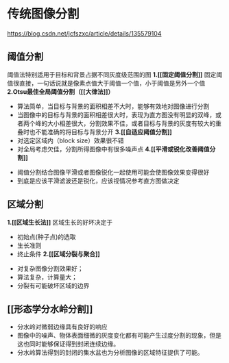 # 传统图像分割
https://blog.csdn.net/jcfszxc/article/details/135579104
## 阈值分割
阈值法特别适用于目标和背景占据不同灰度级范围的图
**1.[[固定阈值分割]]**
固定阈值很直接，一句话说就是像素点值大于阈值一个值，小于阈值是另外一个值
**2.Otsu最佳全局阈值分割（[[大律法]]）**
* 算法简单，当目标与背景的面积相差不大时，能够有效地对图像进行分割
* 当图像中的目标与背景的面积相差很大时，表现为直方图没有明显的双峰，或者两个峰的大小相差很大，分割效果不佳，或者目标与背景的灰度有较大的重叠时也不能准确的将目标与背景分开
**3.[[自适应阈值分割]]**
* 对选定区域内（block size）效果很不错
* 对全局考虑欠佳，分割所得图像中有很多噪声点
 **4.[[平滑或锐化改善阈值分割]]**
 - 阈值分割结合图像平滑或者图像锐化一起使用可能会使图像效果变得很好
- 到底是应该平滑滤波还是锐化，应该视情况参考直方图做决定
## 区域分割
**1.[[区域生长法]]**
区域生长的好坏决定于
- 初始点(种子点)的选取
- 生长准则
- 终止条件
**2.[[区域分裂与聚合]]**
* 对复杂图像分割效果好；
* 算法复杂，计算量大；
* 分裂有可能破坏区域的边界
## [[形态学分水岭分割]]
- 分水岭对微弱边缘具有良好的响应
- 图像中的噪声、物体表面细微的灰度变化都有可能产生过度分割的现象，但是这也同时能够保证得到封闭连续边缘。
- 分水岭算法得到的封闭的集水盆也为分析图像的区域特征提供了可能。
